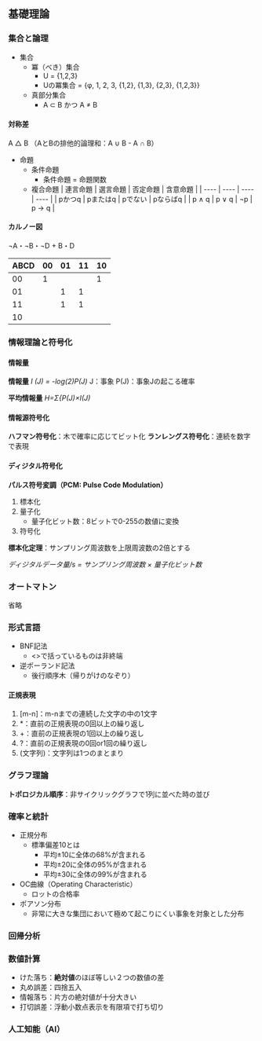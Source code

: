 ## 基礎理論

### 集合と論理


- 集合
  - 冪（べき）集合
    - U = {1,2,3}
    - Uの冪集合 = {φ, 1, 2, 3, {1,2}, {1,3}, {2,3}, {1,2,3}}
  - 真部分集合
    - A ⊂ B かつ A ≠ B


#### 対称差
A △ B （AとBの排他的論理和：A ∪ B - A ∩ B）

- 命題
  - 条件命題
    - 条件命題 = 命題関数
  - 複合命題
| 連言命題 | 選言命題 | 否定命題 | 含意命題 |
| ---- | ---- | ---- | ---- |
| pかつq | pまたはq | pでない | pならばq |
| p ∧ q | p ∨ q | ¬p | p → q |


#### カルノー図
¬A・¬B・¬D + B・D

| ABCD | 00 | 01 | 11 | 10 |
| ---- | ---- | ---- | ---- | ---- |
| 00 | 1 | | | 1 |
| 01 | | 1 | 1 | |
| 11 | | 1 | 1 | |
| 10 | | | | |


### 情報理論と符号化


#### 情報量
**情報量** *I (J) = -log(2)P(J)*
J：事象
P(J)：事象Jの起こる確率

**平均情報量** *H=Σ{P(J)×I(J)*


#### 情報源符号化
**ハフマン符号化**：木で確率に応じてビット化
**ランレングス符号化**：連続を数字で表現


#### ディジタル符号化
**パルス符号変調（PCM: Pulse Code Modulation）**
1. 標本化
2. 量子化
    - 量子化ビット数：8ビットで0-255の数値に変換
3. 符号化 

**標本化定理**：サンプリング周波数を上限周波数の2倍とする

*ディジタルデータ量/s = サンプリング周波数 × 量子化ビット数*


### オートマトン
省略


### 形式言語

- BNF記法
  - <>で括っているものは非終端
- 逆ポーランド記法
  - 後行順序木（帰りがけのなぞり）


#### 正規表現

1. [m-n]：m-nまでの連続した文字の中の1文字
2. *：直前の正規表現の0回以上の繰り返し
3. +：直前の正規表現の1回以上の繰り返し
4. ?：直前の正規表現の0回or1回の繰り返し
5. (文字列)：文字列は1つのまとまり


### グラフ理論

**トポロジカル順序**：非サイクリックグラフで1列に並べた時の並び


### 確率と統計

- 正規分布
  - 標準偏差10とは
    - 平均±10に全体の68%が含まれる
    - 平均±20に全体の95%が含まれる
    - 平均±30に全体の99%が含まれる
- OC曲線（Operating Characteristic）
  - ロットの合格率
- ポアソン分布
  - 非常に大きな集団において極めて起こりにくい事象を対象とした分布

### 回帰分析

### 数値計算

- けた落ち：**絶対値**のほぼ等しい２つの数値の差
- 丸め誤差：四捨五入
- 情報落ち：片方の絶対値が十分大きい
- 打切誤差：浮動小数点表示を有限項で打ち切り


### 人工知能（AI）